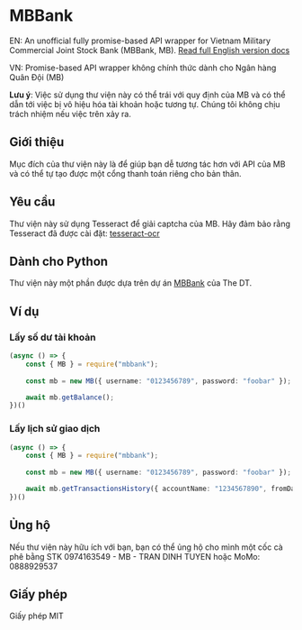 # MBBank

EN: An unofficial fully promise-based API wrapper for Vietnam Military Commercial Joint Stock Bank (MBBank, MB). [Read full English version docs](./README.md)

VN: Promise-based API wrapper không chính thức dành cho Ngân hàng Quân Đội (MB)

**Lưu ý**: Việc sử dụng thư viện này có thể trái với quy định của MB và có thể dẫn tới việc bị vô hiệu hóa tài khoản hoặc tương tự. Chúng tôi không chịu trách nhiệm nếu việc trên xảy ra.

## Giới thiệu

Mục đích của thư viện này là để giúp bạn dễ tương tác hơn với API của MB và có thể tự tạo được một cổng thanh toán riêng cho bản thân.

## Yêu cầu

Thư viện này sử dụng Tesseract để giải captcha của MB. Hãy đảm bảo rằng Tesseract đã được cài đặt: [tesseract-ocr](https://github.com/tesseract-ocr/tesseract)

## Dành cho Python

Thư viện này một phần được dựa trên dự án [MBBank](https://pypi.org/project/mbbank-lib/) của The DT.

## Ví dụ

### Lấy số dư tài khoản

```ts
(async () => {
    const { MB } = require("mbbank");
    
    const mb = new MB({ username: "0123456789", password: "foobar" });

    await mb.getBalance();
})()
```

### Lấy lịch sử giao dịch

```ts
(async () => {
    const { MB } = require("mbbank");
    
    const mb = new MB({ username: "0123456789", password: "foobar" });

    await mb.getTransactionsHistory({ accountName: "1234567890", fromDate:"dd/mm/yyyy", toDate: "dd/mm/yyyy" });
})()
```

## Ủng hộ

Nếu thư viện này hữu ích với bạn, bạn có thể ủng hộ cho mình một cốc cà phê bằng STK 0974163549 - MB - TRAN DINH TUYEN hoặc MoMo: 0888929537

## Giấy phép

Giấy phép MIT
